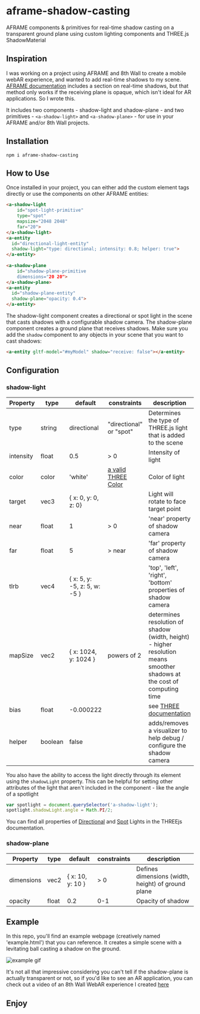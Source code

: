 # aframe-shadow-casting
AFRAME components & primitives for real-time shadow casting on a transparent ground plane using custom lighting components and THREE.js ShadowMaterial

## Inspiration
I was working on a project using AFRAME and 8th Wall to create a mobile webAR experience, and wanted to add real-time shadows to my scene. [AFRAME documentation](https://aframe.io/docs/0.9.0/components/light.html#adding-real-time-shadows) includes a section on real-time shadows, but that method only works if the receiving plane is opaque, which isn't ideal for AR applications. So I wrote this.

It includes two components - shadow-light and shadow-plane - and two primitives - `<a-shadow-light>` and `<a-shadow-plane>` - for use in your AFRAME and/or 8th Wall projects. 

## Installation
`npm i aframe-shadow-casting`

## How to Use
Once installed in your project, you can either add the custom element tags directly or use the components on other AFRAME entities:

```html
<a-shadow-light
    id="spot-light-primitive"
    type="spot"
    mapsize="2048 2048"
    far="20">
</a-shadow-light>
<a-entity
  id="directional-light-entity"
  shadow-light="type: directional; intensity: 0.8; helper: true">
</a-entity>
    
<a-shadow-plane
    id="shadow-plane-primitive
    dimensions="20 20">
</a-shadow-plane>
<a-entity
  id="shadow-plane-entity"
  shadow-plane="opacity: 0.4">
</a-entity>
```
    
The shadow-light component creates a directional or spot light in the scene that casts shadows with a configurable shadow camera. The shadow-plane component creates a ground plane that receives shadows. Make sure you add the `shadow` component to any objects in your scene that you want to cast shadows:

```html
<a-entity gltf-model="#myModel" shadow="receive: false"></a-entity>
```


## Configuration

### shadow-light

| Property  | type    | default                      | constraints                                                        | description                                                                                                              |
|-----------|---------|------------------------------|--------------------------------------------------------------------|--------------------------------------------------------------------------------------------------------------------------|
| type      | string  | directional                  | "directional" or "spot"                                            | Determines the type of THREE.js light that is added to the scene                                                         |
| intensity | float   | 0.5                          | > 0                                                                | Intensity of light                                                                                                       |
| color     | color   | 'white'                      | [a valid THREE Color](https://threejs.org/docs/#api/en/math/Color) | Color of light                                                                                                           |
| target     | vec3   | { x: 0, y: 0, z: 0}          |                                                                    | Light will rotate to face target point                                                                                      |
| near      | float   | 1                            | > 0                                                                | 'near' property of shadow camera                                                                                         |
| far       | float   | 5                            | > near                                                             | 'far' property of shadow camera                                                                                          |
| tlrb      | vec4    | { x: 5, y: -5, z: 5, w: -5 } |                                                                    | 'top', 'left', 'right', 'bottom' properties of shadow camera                                                             |
| mapSize   | vec2    | { x: 1024, y: 1024 }         | powers of 2                                                        | determines resolution of shadow (width, height) - higher resolution means smoother shadows at the cost of computing time |
| bias      | float   | -0.000222                    |                                                                    | see [THREE documentation](https://threejs.org/docs/#api/en/lights/shadows/LightShadow.bias)                              |
| helper    | boolean | false                        |                                                                    | adds/removes a visualizer to help debug / configure the shadow camera                                                       |

You also have the ability to access the light directly through its element using the `shadowLight` property. This can be helpful for setting other attributes of the light that aren't included in the component - like the angle of a spotlight

```javascript
var spotlight = document.querySelector('a-shadow-light');
spotlight.shadowLight.angle = Math.PI/2;
```
You can find all properties of [Directional](https://threejs.org/docs/#api/en/lights/DirectionalLight) and [Spot](https://threejs.org/docs/#api/en/lights/SpotLight) Lights in the THREEjs documentation.


### shadow-plane
| Property   | type    | default                      | constraints                                                        | description                                                                                                              |
|------------|---------|------------------------------|--------------------------------------------------------------------|--------------------------------------------------------------------------------------------------------------------------|
| dimensions | vec2  | { x: 10, y: 10 }               | > 0                                            | Defines dimensions (width, height) of ground plane                    |
| opacity    | float   | 0.2                          | 0-1                                                                | Opacity of shadow                                                                                                       |

## Example
In this repo, you'll find an example webpage (creatively named 'example.html') that you can reference. It creates a simple scene with a levitating ball casting a shadow on the ground. 

![example gif](https://i.imgur.com/L6TthjW.gif)

It's not all that impressive considering you can't tell if the shadow-plane is actually transparent or not, so if you'd like to see an AR application, you can check out a video of an 8th Wall WebAR experience I created [here](https://www.instagram.com/p/CAxExG9naGB/?igshid=1oowqiukewn05)


## Enjoy
